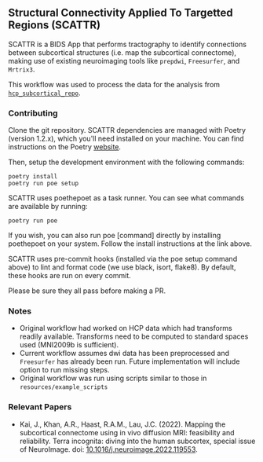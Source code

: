 ## Structural Connectivity Applied To Targetted Regions (SCATTR)

SCATTR is a BIDS App that performs tractography to identify
connections between subcortical structures (i.e. map the subcortical
connectome), making use of existing neuroimaging tools like `prepdwi`,
`Freesurfer`, and `Mrtrix3`.

This workflow was used to process the data for the analysis from
[`hcp_subcortical_repo`](https://github.com/kaitj/hcp_subcortical_repro).

### Contributing
Clone the git repository. SCATTR dependencies are managed with Poetry
(version 1.2.x), which you'll need installed on your machine.
You can find instructions on the Poetry
[website](https://python-poetry.org/docs/).

Then, setup the development environment with the following commands:

```
poetry install
poetry run poe setup
```

SCATTR uses poethepoet as a task runner.
You can see what commands are available by running:

```
poetry run poe
```

If you wish, you can also run poe [command] directly by installing poethepoet
on your system. Follow the install instructions at the link above.

SCATTR uses pre-commit hooks (installed via the poe setup command above) to lint
and format code (we use black, isort, flake8). By default, these hooks are
run on every commit.

Please be sure they all pass before making a PR.

### Notes

* Original workflow had worked on HCP data which had transforms readily
available. Transforms need to be computed to standard spaces used
(MNI2009b is sufficient).
* Current workflow assumes dwi data has been preprocessed and `Freesurfer` has
already been run. Future implementation will include option to run missing
steps.
* Original workflow was run using scripts similar to those in
`resources/example_scripts`

### Relevant Papers

* Kai, J., Khan, A.R., Haast, R.A.M., Lau, J.C. (2022).
Mapping the subcortical connectome using in vivo diffusion MRI: feasibility
and reliability. Terra incognita: diving into the human subcortex,
special issue of NeuroImage.
doi: [10.1016/j.neuroimage.2022.119553](https://doi.org/10.1016/j.neuroimage.2022.119553).
